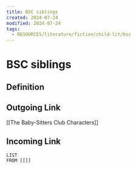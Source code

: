 ```yaml
---
title: BSC siblings
created: 2024-07-24
modified: 2024-07-24
tags:
  - RESOURCES/literature/fiction/child-lit/bsc
---
```

# BSC siblings
## Definition

## Outgoing Link
[[The Baby-Sitters Club Characters]]
## Incoming Link
```dataview
LIST
FROM [[]]
```

